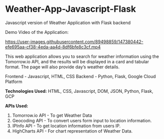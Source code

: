 # Weather-App-Javascript-Flask
Javascript version of Weather Application with Flask backend

Demo Video of the Application:

https://user-images.githubusercontent.com/89498859/147380442-efe695aa-cf38-4eda-aa4d-8df6bfe8c3cf.mp4

This web application allows you to search for weather information using the Tomorrow.io API, and the results will be displayed in a card and tabular
format. The page will also provide day’s weather details.

Frontend - Javascript, HTML, CSS
Backend - Python, Flask, Google Cloud Platform

**Technologies Used:**
HTML, CSS, Javascript, DOM, JSON, Python, Flask, GCP

**APIs Used:**

1) Tomorrow.io API - To get Weather Data
2) Geocoding API - To convert users form input to location information.
3) IPInfo API - To get location information from users IP.
4) HighCharts API - For chart representation of Weather Data.
